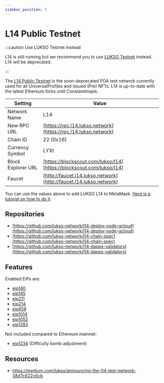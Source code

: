 ```yaml
---
sidebar_position: 3
---
```


# L14 Public Testnet

:::caution Use LUKSO Testnet instead

L14 is still running but we recommend you to use [LUKSO Testnet](./testnet/parameters.md) instead. L14 will be deprecated.

:::

The [L14 Public Testnet](http://explorer.l14.lukso.network/) is the soon-deprecated POA test network currently used for all UniversalProfiles and issued (Pre) NFTs. L14 is up-to-date with the latest Ethereum forks until Constantinople.

| Setting            | Value                                                                |
| ------------------ | -------------------------------------------------------------------- |
| Network Name       | L14                                                                  |
| New RPC URL        | [https://rpc.l14.lukso.network](https://rpc.l14.lukso.network)       |
| Chain ID           | 22 (0x16)                                                            |
| Currency Symbol    | LYXt                                                                 |
| Block Explorer URL | [https://blockscout.com/lukso/l14](https://blockscout.com/lukso/l14) |
| Faucet             | [http://faucet.l14.lukso.network](http://faucet.l14.lukso.network)   |

You can use the values above to add LUKSO L14 to MetaMask. [Here is a tutorial on how to do it](https://metamask.zendesk.com/hc/en-us/articles/360043227612-How-to-add-a-custom-network-RPC).

## Repositories

- [https://github.com/lukso-network/l14-deploy-node-gcloud](https://github.com/lukso-network/l14-deploy-node-gcloud)
- [https://github.com/lukso-network/l14-chain-spec](https://github.com/lukso-network/l14-chain-spec)
- [https://github.com/lukso-network/l14-dapps-validators](https://github.com/lukso-network/l14-dapps-validators)

## Features

Enabled EiPs are:

- [eip140](https://github.com/ethereum/EIPs/blob/master/EIPS/eip-140.md)
- [eip145](https://github.com/ethereum/EIPs/blob/master/EIPS/eip-145.md)
- [eip211](https://github.com/ethereum/EIPs/blob/master/EIPS/eip-211.md)
- [eip214](https://github.com/ethereum/EIPs/blob/master/EIPS/eip-214.md)
- [eip658](https://github.com/ethereum/EIPs/blob/master/EIPS/eip-658.md)
- [eip1014](https://github.com/ethereum/EIPs/blob/master/EIPS/eip-1014.md)
- [eip1052](https://github.com/ethereum/EIPs/blob/master/EIPS/eip-1052.md)
- [eip1283](https://github.com/ethereum/EIPs/blob/master/EIPS/eip-1283.md)

Not included compared to Ethereum mainnet:

- [eip1234](https://github.com/ethereum/EIPs/blob/master/EIPS/eip-1234.md) (Difficulty bomb adjustment)

## Resources

- https://medium.com/lukso/announcing-the-l14-test-network-38d7c622c6cb
